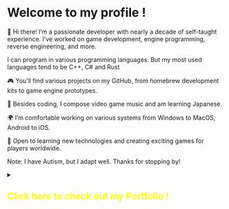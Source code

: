 # Welcome to my profile !

👋 Hi there! I’m a passionate developer with nearly a decade of self-taught experience. I’ve worked on game development, engine programming, reverse engineering, and more.

I can program in various programming languages. But my most used languages tend to be C++, C# and Rust

🎮 You’ll find various projects on my GitHub, from homebrew development kits to game engine prototypes.

🎵 Besides coding, I compose video game music and am learning Japanese.

🌍 I’m comfortable working on various systems from Windows to MacOS, Android to iOS.

🚀 Open to learning new technologies and creating exciting games for players worldwide. 

Note: I have Autism, but I adapt well. Thanks for stopping by! 
<details>
  <summary><span style="color:yellow"><h2>Click here to check out my Portfolio !</h2></span></summary>
  
## Godot Engine Piano roll

https://github.com/SeleDreams/SeleDreams/assets/16335601/e0539604-f2e3-4926-a0ff-7b700ed43b5a

## Port of Godot Engine to Nintendo 3DS

https://github.com/SeleDreams/SeleDreams/assets/16335601/76069fe0-01e3-45a2-9682-02dc81b1847c

## Unity Engine modular 3D third person controller and modular combo system
https://github.com/SeleDreams/SeleDreams/assets/16335601/6f8f1bd3-11e7-49c4-8431-357e69ba7e6e


## Godot Engine modular 3D third person controller
https://github.com/SeleDreams/SeleDreams/assets/16335601/1eb76522-ab69-4b74-bee1-a6a44975d6fe

</details>
<!--
**SeleDreams/SeleDreams** is a ✨ _special_ ✨ repository because its `README.md` (this file) appears on your GitHub profile.
-->

